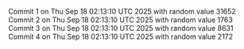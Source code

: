 Commit 1 on Thu Sep 18 02:13:10 UTC 2025 with random value 31652
Commit 2 on Thu Sep 18 02:13:10 UTC 2025 with random value 1763
Commit 3 on Thu Sep 18 02:13:10 UTC 2025 with random value 8631
Commit 4 on Thu Sep 18 02:13:10 UTC 2025 with random value 2172
